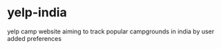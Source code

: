 # yelp-india
yelp camp website aiming to track popular campgrounds in india by user added preferences
